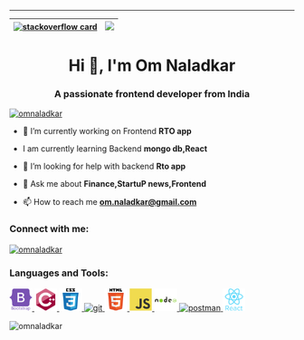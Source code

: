

---

|[![stackoverflow card](https://readme-components.vercel.app/api?component=stackoverflow&stackoverflowid=17013005)](https://stackoverflow.com/users/16058244/omnaladkar) |<img src="https://github-readme-streak-stats.herokuapp.com/?&user=omnaladkar"/>|
|---|---|

<h1 align="center">Hi 👋, I'm Om Naladkar</h1>
<h3 align="center">A passionate frontend developer from India</h3>

<p align="left"> <a href="https://twitter.com/omnaladkar" target="blank"><img src="https://img.shields.io/twitter/follow/omnaladkar?logo=twitter&style=for-the-badge" alt="omnaladkar" /></a> </p>

- 🔭 I’m currently working on Frontend **RTO app**

- I am currently learning Backend **mongo db,React**

- 🤝 I’m looking for help with backend **Rto app**

- 💬 Ask me about **Finance,StartuP news,Frontend**

- 📫 How to reach me **om.naladkar@gmail.com**

<h3 align="left">Connect with me:</h3>
<p align="left">
<a href="https://twitter.com/omnaladkar" target="blank"><img align="center" src="https://raw.githubusercontent.com/rahuldkjain/github-profile-readme-generator/master/src/images/icons/Social/twitter.svg" alt="omnaladkar" height="30" width="40" /></a>
</p>

<h3 align="left">Languages and Tools:</h3>
<p align="left"> <a href="https://getbootstrap.com" target="_blank"> <img src="https://raw.githubusercontent.com/devicons/devicon/master/icons/bootstrap/bootstrap-plain-wordmark.svg" alt="bootstrap" width="40" height="40"/> </a> <a href="https://www.w3schools.com/cpp/" target="_blank"> <img src="https://raw.githubusercontent.com/devicons/devicon/master/icons/cplusplus/cplusplus-original.svg" alt="cplusplus" width="40" height="40"/> </a> <a href="https://www.w3schools.com/css/" target="_blank"> <img src="https://raw.githubusercontent.com/devicons/devicon/master/icons/css3/css3-original-wordmark.svg" alt="css3" width="40" height="40"/> </a> <a href="https://git-scm.com/" target="_blank"> <img src="https://www.vectorlogo.zone/logos/git-scm/git-scm-icon.svg" alt="git" width="40" height="40"/> </a> <a href="https://www.w3.org/html/" target="_blank"> <img src="https://raw.githubusercontent.com/devicons/devicon/master/icons/html5/html5-original-wordmark.svg" alt="html5" width="40" height="40"/> </a> <a href="https://developer.mozilla.org/en-US/docs/Web/JavaScript" target="_blank"> <img src="https://raw.githubusercontent.com/devicons/devicon/master/icons/javascript/javascript-original.svg" alt="javascript" width="40" height="40"/> </a> <a href="https://nodejs.org" target="_blank"> <img src="https://raw.githubusercontent.com/devicons/devicon/master/icons/nodejs/nodejs-original-wordmark.svg" alt="nodejs" width="40" height="40"/> </a> <a href="https://postman.com" target="_blank"> <img src="https://www.vectorlogo.zone/logos/getpostman/getpostman-icon.svg" alt="postman" width="40" height="40"/> </a> <a href="https://reactjs.org/" target="_blank"> <img src="https://raw.githubusercontent.com/devicons/devicon/master/icons/react/react-original-wordmark.svg" alt="react" width="40" height="40"/> </a> </p>

<p><img align="center" src="https://github-readme-stats.vercel.app/api/top-langs?username=omnaladkar&show_icons=true&locale=en&layout=compact" alt="omnaladkar" /></p>

